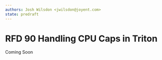```yaml
---
authors: Josh Wilsdon <jwilsdon@joyent.com>
state: predraft
---
```


<!--
    This Source Code Form is subject to the terms of the Mozilla Public
    License, v. 2.0. If a copy of the MPL was not distributed with this
    file, You can obtain one at http://mozilla.org/MPL/2.0/.
-->

<!--
    Copyright 2017 Joyent
-->


# RFD 90 Handling CPU Caps in Triton

Coming Soon
